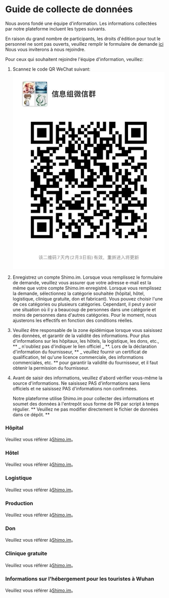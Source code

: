 
# Guide de collecte de données

Nous avons fondé une équipe d'information. Les informations collectées par notre plateforme incluent les types suivants.

En raison du grand nombre de participants, les droits d'édition pour tout le personnel ne sont pas ouverts, veuillez remplir le formulaire de demande [ici](https://shimo.im/forms/YVJkGrGCWwQPTpqY/fill) Nous vous inviterons à nous rejoindre.


Pour ceux qui souhaitent rejoindre l'équipe d'information, veuillez:

1. Scannez le code QR WeChat suivant:
![QRCode](/images/docs/QRCode.jpeg)

2. Enregistrez un compte Shimo.im. Lorsque vous remplissez le formulaire de demande, veuillez vous assurer que votre adresse e-mail est la même que votre compte Shimo.im enregistré. Lorsque vous remplissez la demande, sélectionnez la catégorie souhaitée (hôpital, hôtel, logistique, clinique gratuite, don et fabricant). Vous pouvez choisir l'une de ces catégories ou plusieurs catégories. Cependant, il peut y avoir une situation où il y a beaucoup de personnes dans une catégorie et moins de personnes dans d'autres catégories. Pour le moment, nous ajusterons les effectifs en fonction des conditions réelles.

3. Veuillez être responsable de la zone épidémique lorsque vous saisissez des données, et garantir de la validité des informations. Pour plus d'informations sur les hôpitaux, les hôtels, la logistique, les dons, etc., ** _ n'oubliez pas d'indiquer le lien officiel _ **. 
   Lors de la déclaration d'information du fournisseur, ** _ veuillez fournir un certificat de qualification, tel qu'une licence commerciale, des informations commerciales, etc. ** pour garantir la validité du fournisseur, et il faut obtenir la permission du fournisseur.

4. Avant de saisir des informations, veuillez d'abord vérifier vous-même la source d'informations. Ne saisissez PAS d'informations sans liens officiels et ne saisissez PAS d'informations non confirmées.

   Notre plateforme utilise Shimo.im pour collecter des informations et soumet des données à l'entrepôt sous forme de PR par script à temps régulier. ** Veuillez ne pas modifier directement le fichier de données dans ce dépôt. **


### Hôpital

Veuillez vous référer à[Shimo.im](https://shimo.im/sheets/k399pHyt6HKvW6xR/MODOC/)。

### Hôtel

Veuillez vous référer à[Shimo.im](https://shimo.im/sheets/Hd9C3QytrJK3RWxG/z1rye/ )。

### Logistique

Veuillez vous référer à[Shimo.im](https://shimo.im/sheets/RTHXp3ghtKXY3GcC/MODOC/)。

### Production

Veuillez vous référer à[Shimo.im](https://shimo.im/sheets/pchvJ6ddyRHHdXtv/MODOC/ )。

### Don

Veuillez vous référer à[Shimo.im](https://shimo.im/sheets/W3gxW6cwkYTDY6DD/)。

### Clinique gratuite

Veuillez vous référer à[Shimo.im](https://shimo.im/sheets/JgXjYCJJTRQxJ3GP/MODOC/ )。

### Informations sur l'hébergement pour les touristes à Wuhan

Veuillez vous référer à[Shimo.im](https://shimo.im/sheets/pdHRcXyKqJdqPyGJ/MODOC/)。
